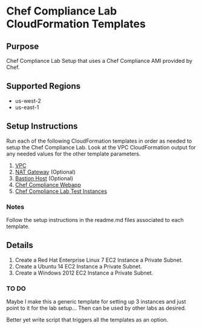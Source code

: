# Chef Compliance Lab CloudFormation Templates

## Purpose
Chef Compliance Lab Setup that uses a Chef Compliance AMI provided by Chef.

## Supported Regions
* us-west-2
* us-east-1

## Setup Instructions
Run each of the following CloudFormation templates in order as needed to setup the Chef Compliance Lab.
Look at the VPC CloudFormation output for any needed values for the other template parameters.

1. [VPC](https://github.com/bonusbits/cloudformation_templates/blob/master/infrastructure/vpc/vpc.template)
2. [NAT Gateway](https://github.com/bonusbits/cloudformation_templates/blob/master/infrastructure/nat/nat-gateway.template) (Optional)
3. [Bastion Host](https://github.com/bonusbits/cloudformation_templates/blob/master/infrastructure/bastion/bastion.template) (Optional)
4. [Chef Compliance Webapp](https://github.com/bonusbits/cloudformation_templates/blob/master/compliance/chef_compliance/chef-compliance-webapp.template)
5. [Chef Compliance Lab Test Instances](https://github.com/bonusbits/cloudformation_templates/blob/master/labs/chef_compliance/chef-compliance-lab-test-instances.template)

### Notes
Follow the setup instructions in the readme.md files associated to each template.

## Details
1. Create a Red Hat Enterprise Linux 7 EC2 Instance a Private Subnet.
2. Create a Ubuntu 14 EC2 Instance a Private Subnet.
3. Create a Windows 2012 EC2 Instance a Private Subnet.

### TO DO
Maybe I make this a generic template for setting up 3 instances and just point to it for the lab setup...
Then can be used by other labs as desired.

Better yet write script that triggers all the templates as an option.

